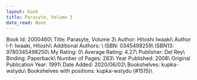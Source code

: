 ```yaml
---
layout: book
title: Parasyte, Volume 3
date_read: None
---
```


Book Id: 2000460\ 
Title: Parasyte, Volume 3\ 
Author: Hitoshi Iwaaki\ 
Author l-f: Iwaaki, Hitoshi\ 
Additional Authors: \ 
ISBN: 0345498259\ 
ISBN13: 9780345498250\ 
My Rating: 0\ 
Average Rating: 4.27\ 
Publisher: Del Rey\ 
Binding: Paperback\ 
Number of Pages: 283\ 
Year Published: 2008\ 
Original Publication Year: 1991\ 
Date Added: 2020/06/02\ 
Bookshelves: kupka-wstydu\ 
Bookshelves with positions: kupka-wstydu (#1515)\ 

